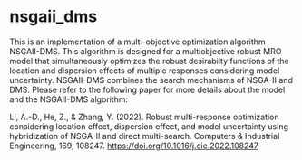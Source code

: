 # nsgaii_dms
This is an implementation of a multi-objective optimization algorithm NSGAII-DMS. This algorithm is designed for a multiobjective robust MRO model that simultaneously 
optimizes the robust desirabilty functions of the location and dispersion effects of multiple responses considering model uncertainty. NSGAII-DMS combines the search mechanisms of NSGA-II and DMS. Please refer to the following paper for more details about the model and the NSGAII-DMS algorithm:

Li, A.-D., He, Z., & Zhang, Y. (2022). Robust multi-response optimization considering location effect, dispersion effect, and model uncertainty using hybridization of 
NSGA-II and direct multi-search. Computers & Industrial Engineering, 169, 108247. https://doi.org/10.1016/j.cie.2022.108247

